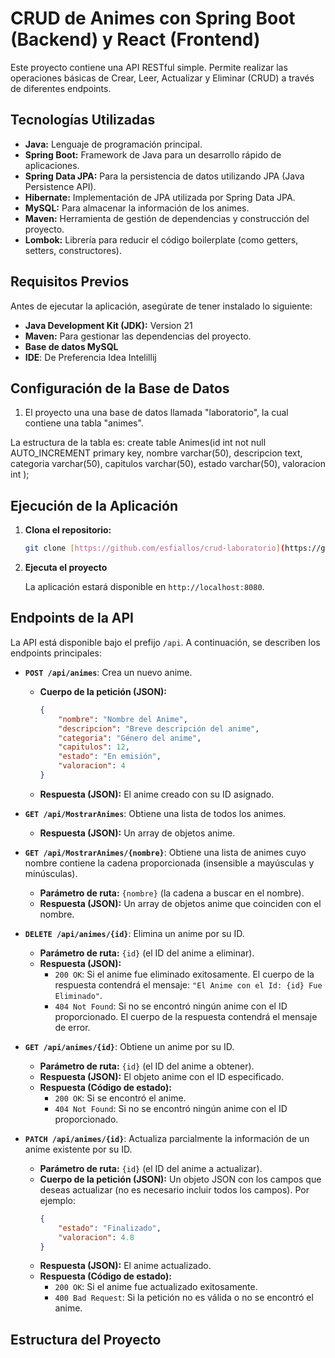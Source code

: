 # CRUD de Animes con Spring Boot (Backend) y React (Frontend)

Este proyecto contiene una API RESTful simple. 
Permite realizar las operaciones básicas de Crear, Leer, Actualizar y Eliminar (CRUD) a través de diferentes endpoints.

## Tecnologías Utilizadas

* **Java:** Lenguaje de programación principal.
* **Spring Boot:** Framework de Java para un desarrollo rápido de aplicaciones.
* **Spring Data JPA:** Para la persistencia de datos utilizando JPA (Java Persistence API).
* **Hibernate:** Implementación de JPA utilizada por Spring Data JPA.
* **MySQL:** Para almacenar la información de los animes.
* **Maven:** Herramienta de gestión de dependencias y construcción del proyecto.
* **Lombok:** Librería para reducir el código boilerplate (como getters, setters, constructores).

## Requisitos Previos

Antes de ejecutar la aplicación, asegúrate de tener instalado lo siguiente:

* **Java Development Kit (JDK):** Version 21
* **Maven:** Para gestionar las dependencias del proyecto.
* **Base de datos MySQL**
* **IDE**: De Preferencia Idea Intelillij

## Configuración de la Base de Datos

1.  El proyecto una una base de datos llamada "laboratorio", la cual contiene una tabla "animes".

La estructura de la tabla es: 
                create table Animes(id int not null AUTO_INCREMENT  primary key,
                    nombre varchar(50),
                    descripcion text,
                    categoria varchar(50),
                    capitulos varchar(50),
                    estado varchar(50),
                    valoracion int
                   );

## Ejecución de la Aplicación

1.  **Clona el repositorio:**
    ```bash
    git clone [https://github.com/esfiallos/crud-laboratorio](https://github.com/esfiallos/crud-laboratorio)

    ```

2. **Ejecuta el proyecto**    

    La aplicación estará disponible en `http://localhost:8080`.

## Endpoints de la API

La API está disponible bajo el prefijo `/api`. A continuación, se describen los endpoints principales:

* **`POST /api/animes`**: Crea un nuevo anime.
    * **Cuerpo de la petición (JSON):**
        ```json
        {
            "nombre": "Nombre del Anime",
            "descripcion": "Breve descripción del anime",
            "categoria": "Género del anime",
            "capitulos": 12,
            "estado": "En emisión",
            "valoracion": 4
        }
        ```
    * **Respuesta (JSON):** El anime creado con su ID asignado.

* **`GET /api/MostrarAnimes`**: Obtiene una lista de todos los animes.
    * **Respuesta (JSON):** Un array de objetos anime.

* **`GET /api/MostrarAnimes/{nombre}`**: Obtiene una lista de animes cuyo nombre contiene la cadena proporcionada (insensible a mayúsculas y minúsculas).
    * **Parámetro de ruta:** `{nombre}` (la cadena a buscar en el nombre).
    * **Respuesta (JSON):** Un array de objetos anime que coinciden con el nombre.

* **`DELETE /api/animes/{id}`**: Elimina un anime por su ID.
    * **Parámetro de ruta:** `{id}` (el ID del anime a eliminar).
    * **Respuesta (JSON):**
        * `200 OK`: Si el anime fue eliminado exitosamente. El cuerpo de la respuesta contendrá el mensaje: `"El Anime con el Id: {id} Fue Eliminado"`.
        * `404 Not Found`: Si no se encontró ningún anime con el ID proporcionado. El cuerpo de la respuesta contendrá el mensaje de error.

* **`GET /api/animes/{id}`**: Obtiene un anime por su ID.
    * **Parámetro de ruta:** `{id}` (el ID del anime a obtener).
    * **Respuesta (JSON):** El objeto anime con el ID especificado.
    * **Respuesta (Código de estado):**
        * `200 OK`: Si se encontró el anime.
        * `404 Not Found`: Si no se encontró ningún anime con el ID proporcionado.

* **`PATCH /api/animes/{id}`**: Actualiza parcialmente la información de un anime existente por su ID.
    * **Parámetro de ruta:** `{id}` (el ID del anime a actualizar).
    * **Cuerpo de la petición (JSON):** Un objeto JSON con los campos que deseas actualizar (no es necesario incluir todos los campos). Por ejemplo:
        ```json
        {
            "estado": "Finalizado",
            "valoracion": 4.8
        }
        
    * **Respuesta (JSON):** El anime actualizado.
    * **Respuesta (Código de estado):**
        * `200 OK`: Si el anime fue actualizado exitosamente.
        * `400 Bad Request`: Si la petición no es válida o no se encontró el anime.

## Estructura del Proyecto